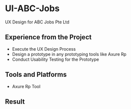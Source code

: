 # UI-ABC-Jobs

UX Design for ABC Jobs Pte Ltd


## Experience from the Project

- Execute the UX Design Process
- Design a prototype in any prototyping tools like Axure Rp
- Conduct Usability Testing for the Prototype

## Tools and Platforms

- Axure Rp Tool

## Result
